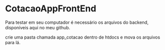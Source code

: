 # CotacaoAppFrontEnd

Para testar em seu computador é necessário os arquivos do backend, disponíveis aqui no meu github.

crie uma pasta chamada app_cotacao dentro de htdocs e mova os arquivos para lá.
